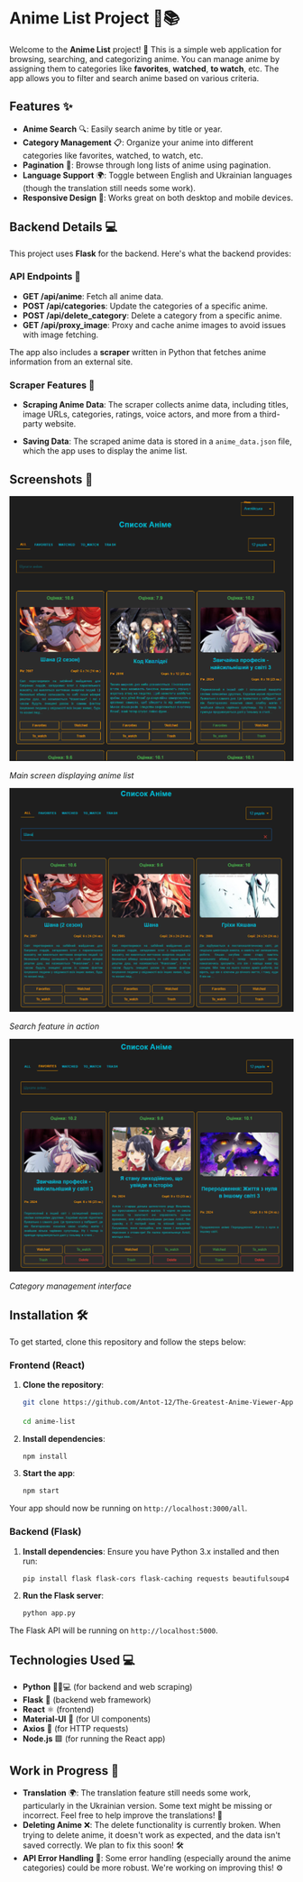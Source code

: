 
# Anime List Project 🎥📚

Welcome to the **Anime List** project! 🎉 This is a simple web application for browsing, searching, and categorizing anime. You can manage anime by assigning them to categories like **favorites**, **watched**, **to watch**, etc. The app allows you to filter and search anime based on various criteria.

## Features ✨

- **Anime Search** 🔍: Easily search anime by title or year.
- **Category Management** 📋: Organize your anime into different categories like favorites, watched, to watch, etc.
- **Pagination** 📄: Browse through long lists of anime using pagination.
- **Language Support** 🌍: Toggle between English and Ukrainian languages (though the translation still needs some work).
- **Responsive Design** 📱: Works great on both desktop and mobile devices.

## Backend Details 💻

This project uses **Flask** for the backend. Here's what the backend provides:

### API Endpoints 📡

- **GET /api/anime**: Fetch all anime data.
- **POST /api/categories**: Update the categories of a specific anime.
- **POST /api/delete_category**: Delete a category from a specific anime.
- **GET /api/proxy_image**: Proxy and cache anime images to avoid issues with image fetching.

The app also includes a **scraper** written in Python that fetches anime information from an external site.

### Scraper Features 📜

- **Scraping Anime Data**: The scraper collects anime data, including titles, image URLs, categories, ratings, voice actors, and more from a third-party website.

- **Saving Data**: The scraped anime data is stored in a `anime_data.json` file, which the app uses to display the anime list.

## Screenshots 📸

![Anime List Screen](./screens/screenshot1.png)  

*Main screen displaying anime list*

![Anime Search](./screens/screenshot2.png)  

*Search feature in action*

![Anime Categories](./screens/screenshot3.png)  

*Category management interface*

## Installation 🛠️

To get started, clone this repository and follow the steps below:

### Frontend (React)

1. **Clone the repository**:
   ```bash
   git clone https://github.com/Antot-12/The-Greatest-Anime-Viewer-App.git
  
   cd anime-list
   ```

2. **Install dependencies**:
   ```bash
   npm install
   ```

3. **Start the app**:
   ```bash
   npm start
   ```

Your app should now be running on `http://localhost:3000/all`.

### Backend (Flask)

1. **Install dependencies**:
   Ensure you have Python 3.x installed and then run:
   ```bash
   pip install flask flask-cors flask-caching requests beautifulsoup4
   ```

2. **Run the Flask server**:
   ```bash
   python app.py
   ```

The Flask API will be running on `http://localhost:5000`.

## Technologies Used 💻

- **Python** 🐍📜💻 (for backend and web scraping)
- **Flask** 🍶 (backend web framework)
- **React** ⚛️ (frontend)
- **Material-UI** 🎨 (for UI components)
- **Axios** 🔌 (for HTTP requests)
- **Node.js** 🟩 (for running the React app)

## Work in Progress 🚧

- **Translation** 🌍: The translation feature still needs some work, particularly in the Ukrainian version. Some text might be missing or incorrect. Feel free to help improve the translations! 💬
- **Deleting Anime** ❌: The delete functionality is currently broken. When trying to delete anime, it doesn't work as expected, and the data isn't saved correctly. We plan to fix this soon! 🛠️
- **API Error Handling** 🚨: Some error handling (especially around the anime categories) could be more robust. We're working on improving this! ⚙️
